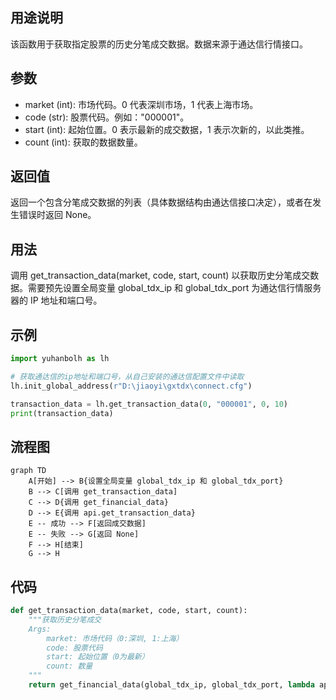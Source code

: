 ## 用途说明

该函数用于获取指定股票的历史分笔成交数据。数据来源于通达信行情接口。

## 参数

* market (int): 市场代码。0 代表深圳市场，1 代表上海市场。
* code (str): 股票代码。例如："000001"。
* start (int): 起始位置。0 表示最新的成交数据，1 表示次新的，以此类推。
* count (int): 获取的数据数量。
## 返回值

返回一个包含分笔成交数据的列表（具体数据结构由通达信接口决定），或者在发生错误时返回 None。

## 用法

调用 get_transaction_data(market, code, start, count)  以获取历史分笔成交数据。需要预先设置全局变量 global_tdx_ip 和 global_tdx_port 为通达信行情服务器的 IP 地址和端口号。

## 示例

```python
import yuhanbolh as lh

# 获取通达信的ip地址和端口号，从自己安装的通达信配置文件中读取
lh.init_global_address(r"D:\jiaoyi\gxtdx\connect.cfg")

transaction_data = lh.get_transaction_data(0, "000001", 0, 10) 
print(transaction_data)
```

## 流程图

```mermaid
graph TD
    A[开始] --> B{设置全局变量 global_tdx_ip 和 global_tdx_port}
    B --> C[调用 get_transaction_data]
    C --> D{调用 get_financial_data}
    D --> E{调用 api.get_transaction_data}
    E -- 成功 --> F[返回成交数据]
    E -- 失败 --> G[返回 None]
    F --> H[结束]
    G --> H
```

## 代码

```python
def get_transaction_data(market, code, start, count):
    """获取历史分笔成交
    Args:
        market: 市场代码（0:深圳, 1:上海）
        code: 股票代码
        start: 起始位置（0为最新）
        count: 数量
    """
    return get_financial_data(global_tdx_ip, global_tdx_port, lambda api: api.get_transaction_data(market, code, start, count))

```

